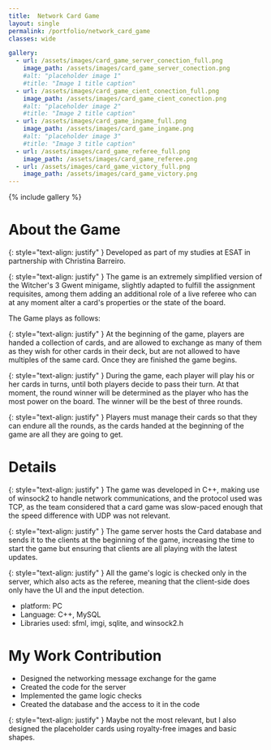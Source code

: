 ```yaml
---
title:  Network Card Game
layout: single
permalink: /portfolio/network_card_game
classes: wide

gallery:
  - url: /assets/images/card_game_server_conection_full.png
    image_path: /assets/images/card_game_server_conection.png
    #alt: "placeholder image 1"
    #title: "Image 1 title caption"
  - url: /assets/images/card_game_cient_conection_full.png
    image_path: /assets/images/card_game_cient_conection.png
    #alt: "placeholder image 2"
    #title: "Image 2 title caption"
  - url: /assets/images/card_game_ingame_full.png
    image_path: /assets/images/card_game_ingame.png
    #alt: "placeholder image 3"
    #title: "Image 3 title caption"
  - url: /assets/images/card_game_referee_full.png
    image_path: /assets/images/card_game_referee.png
  - url: /assets/images/card_game_victory_full.png
    image_path: /assets/images/card_game_victory.png
---
```



{% include gallery %}
# About the Game #
{: style="text-align: justify" }
Developed as part of my studies at ESAT in partnership with Christina Barreiro. 

{: style="text-align: justify" }
The game is an extremely simplified version of the Witcher's 3 Gwent minigame, slightly adapted to fulfill the assignment requisites, among them adding an additional role of a live referee who can at any moment alter a card's properties or the state of the board.

The Game plays as follows:

{: style="text-align: justify" }
At the beginning of the game, players are handed a collection of cards, and are allowed to exchange as many of them as they wish for other cards in their deck, but are not allowed to have multiples of the same card. Once they are finished the game begins. 

{: style="text-align: justify" }
During the game, each player will play his or her cards in turns, until both players decide to pass their turn. At that moment, the round winner will be determined as the player who has the most power
on the board. The winner will be the best of three rounds.

{: style="text-align: justify" }
Players must manage their cards so that they can endure all the rounds, as the cards handed at the beginning of the game are all they are going to get.

# Details #
{: style="text-align: justify" }
The game was developed in C++, making use of winsock2 to handle network communications, and the protocol used was TCP, as the team considered that a card game was slow-paced enough that the speed difference with UDP was not relevant.

{: style="text-align: justify" }
The game server hosts the Card database and sends it to the clients at the beginning of the game, increasing the time to start the game but ensuring that clients are all playing with the latest updates.

{: style="text-align: justify" }
All the game's logic is checked only in the server, which also acts as the referee, meaning that the client-side does only have the UI and the input detection.

- platform: PC
- Language: C++, MySQL 
- Libraries used: sfml, imgi, sqlite, and winsock2.h

# My Work Contribution #
 - Designed the networking message exchange for the game
 - Created the code for the server
 - Implemented the game logic checks
 - Created the database and the access to it in the code
 
{: style="text-align: justify" }
Maybe not the most relevant, but I also designed the placeholder cards using royalty-free images and basic shapes. 